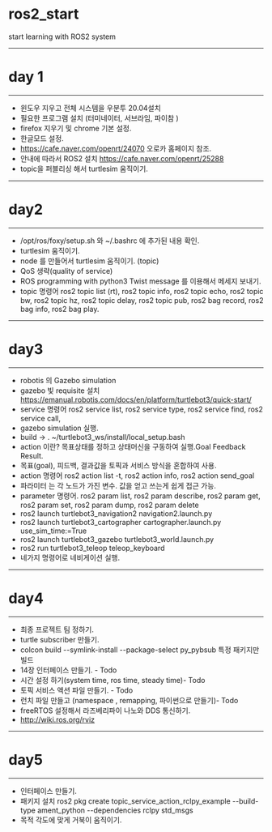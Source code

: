 # ros2_start
start learning with ROS2 system 
- - -
# day 1
- - -
* 윈도우 지우고 전체 시스템을 우분투 20.04설치
* 필요한 프로그램 설치 (터미네이터, 서브라임, 파이참 )
* firefox 지우기 및 chrome 기본 설정.
* 한글모드 설정.
* https://cafe.naver.com/openrt/24070 오로카 홈페이지 참조.
* 안내에 따라서 ROS2 설치 https://cafe.naver.com/openrt/25288
* topic을 퍼블리싱 해서 turtlesim 움직이기.
- - -
# day2
- - -
* /opt/ros/foxy/setup.sh 와 ~/.bashrc 에 추가된 내용 확인.
* turtlesim 움직이기. 
* node 를 만들어서 turtlesim 움직이기. (topic)
* QoS 생략(quality of service)
* ROS programming with python3 Twist message 를 이용해서 메세지 보내기.
* topic 명령어 ros2 topic list (rt), ros2 topic info, ros2 topic echo, ros2 topic bw, ros2 topic hz, ros2 topic delay, ros2 topic pub, ros2 bag record, ros2 bag info, ros2 bag play.
- - -
# day3
- - -
* robotis 의 Gazebo simulation
* gazebo 빛 requisite 설치 https://emanual.robotis.com/docs/en/platform/turtlebot3/quick-start/
* service 명령어 ros2 service list, ros2 service type, ros2 service find, ros2 service call, 
* gazebo simulation 실행.
* build -> . ~/turtlebot3_ws/install/local_setup.bash
* action 이란? 목표상태를 정하고 상태머신을 구동하여 실행.Goal Feedback Result.
* 목표(goal), 피드백, 결과값을 토픽과 서비스 방식을 혼합하여 사용. 
* action 명령어 ros2 action list -t, ros2 action info, ros2 action send_goal
* 파라미터 는 각 노드가 가진 변수. 값을 얻고 쓰는게 쉽게 접근 가능.
* parameter 명령어. ros2 param list, ros2 param describe, ros2 param get, ros2 param set, ros2 param dump, ros2 param delete
* ros2 launch turtlebot3_navigation2 navigation2.launch.py
* ros2 launch turtlebot3_cartographer cartographer.launch.py use_sim_time:=True
* ros2 launch turtlebot3_gazebo turtlebot3_world.launch.py
* ros2 run turtlebot3_teleop teleop_keyboard
* 네가지 명령어로 네비게이션 실행.
- - - 
# day4
- - -
* 최종 프로젝트 팀 정하기. 
* turtle subscriber 만들기. 
* colcon build --symlink-install --package-select py_pybsub 특정 패키지만 빌드
* 14장 인터페이스 만들기. - Todo
* 시간 설정 하기(system time, ros time, steady time)- Todo
* 토픽 서비스 액션 파일 만들기. - Todo
* 런치 파일 만들고 (namespace , remapping, 파이썬으로 만들기)- Todo
* freeRTOS 설정해서 라즈베리파이 나노와 DDS 통신하기. 
* http://wiki.ros.org/rviz

- - -
# day5
- - -
* 인터페이스 만들기.
* 패키지 설치 ros2 pkg create topic_service_action_rclpy_example --build-type ament_python --dependencies rclpy std_msgs
* 목적 각도에 맞게 거북이 움직이기.
